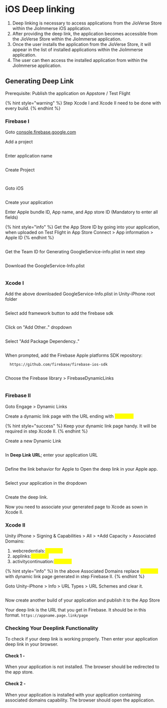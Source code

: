 # iOS Deep linking

1. Deep linking is necessary to access applications from the JioVerse Store within the JioImmerse iOS application.
2. After providing the deep link, the application becomes accessible from the JioVerse Store within the JioImmerse application.
3. Once the user installs the application from the JioVerse Store, it will appear in the list of installed applications within the JioImmerse application.
4. The user can then access the installed application from within the JioImmerse application.

## Generating Deep Link

Prerequisite: Publish the application on Appstore / Test Flight

{% hint style="warning" %}
Step Xcode I and Xcode II need to be done with every build.
{% endhint %}

### Firebase I

Goto [console.firebase.google.com](https://console.firebase.google.com/)

Add a project

<figure><img src="../.gitbook/assets/Screenshot 2023-07-14 at 7.17.57 PM.png" alt=""><figcaption></figcaption></figure>

Enter application name

<figure><img src="../.gitbook/assets/Screenshot 2023-07-14 at 7.18.11 PM.png" alt=""><figcaption></figcaption></figure>

Create Project

<figure><img src="../.gitbook/assets/Screenshot 2023-07-14 at 7.18.24 PM.png" alt=""><figcaption></figcaption></figure>

<figure><img src="../.gitbook/assets/Screenshot 2023-07-14 at 7.19.10 PM.png" alt=""><figcaption></figcaption></figure>

Goto iOS

<figure><img src="../.gitbook/assets/Screenshot 2023-07-14 at 7.20.06 PM.png" alt=""><figcaption></figcaption></figure>

Create your application

Enter Apple bundle ID, App name, and App store ID (Mandatory to enter all fields)

{% hint style="info" %}
Get the App Store ID by going into your application, when uploaded on Test Flight in App Store Connect > App information > Apple ID
{% endhint %}

<figure><img src="../.gitbook/assets/Screenshot 2023-07-14 at 7.22.36 PM.png" alt=""><figcaption></figcaption></figure>

Get the Team ID for Generating GoogleService-info.plist in next step

<figure><img src="../.gitbook/assets/image (104).png" alt=""><figcaption></figcaption></figure>

Download the GoogleService-Info.plist

<figure><img src="../.gitbook/assets/image (105).png" alt=""><figcaption></figcaption></figure>

### Xcode I

Add the above downloaded GoogleService-Info.plist in Unity-iPhone root folder

<figure><img src="../.gitbook/assets/Screenshot 2023-07-14 at 7.23.36 PM.png" alt=""><figcaption></figcaption></figure>

Select add framework button to add the firebase sdk

<figure><img src="../.gitbook/assets/Screenshot 2023-07-14 at 7.27.11 PM.png" alt=""><figcaption></figcaption></figure>

Click on "Add Other.." dropdown

<figure><img src="../.gitbook/assets/Screenshot 2023-07-14 at 7.27.45 PM.png" alt=""><figcaption></figcaption></figure>

Select "Add Package Dependency.."

<figure><img src="../.gitbook/assets/Screenshot 2023-07-14 at 7.28.01 PM.png" alt=""><figcaption></figcaption></figure>

When prompted, add the Firebase Apple platforms SDK repository:

```
  https://github.com/firebase/firebase-ios-sdk
```

<figure><img src="../.gitbook/assets/Screenshot 2023-07-14 at 7.28.45 PM.png" alt=""><figcaption></figcaption></figure>

Choose the Firebase library > FirebaseDynamicLinks

<figure><img src="../.gitbook/assets/MicrosoftTeams-image (5) (1).png" alt=""><figcaption></figcaption></figure>

### Firebase II

Goto Engage > Dynamic Links

Create a dynamic link page with the URL ending with _<mark style="color:yellow;">page.link</mark>_

{% hint style="success" %}
Keep your dynamic link page handy. It will be required in step Xcode II.
{% endhint %}

Create a new Dynamic Link

<figure><img src="../.gitbook/assets/Screenshot 2023-07-14 at 7.39.02 PM.png" alt=""><figcaption></figcaption></figure>

In **Deep Link URL**; enter your application URL&#x20;

<figure><img src="../.gitbook/assets/Screenshot 2023-07-14 at 7.41.52 PM.png" alt=""><figcaption></figcaption></figure>

Define the link behavior for Apple to Open the deep link in your Apple app.

<figure><img src="../.gitbook/assets/Screenshot 2023-07-14 at 7.42.47 PM.png" alt=""><figcaption></figcaption></figure>

Select your application in the dropdown

<figure><img src="../.gitbook/assets/Screenshot 2023-07-14 at 7.42.53 PM.png" alt=""><figcaption></figcaption></figure>

Create the deep link.

Now you need to associate your generated page to Xcode as sown in Xcode II.

### Xcode II

Unity iPhone > Signing & Capabilities > All > +Add Capacity > Associated Domains:

1. webcredentials:_<mark style="color:yellow;">pagelink</mark>_
2. applinks:_<mark style="color:yellow;">pagelink</mark>_
3. activitycontinuation:_<mark style="color:yellow;">pagelink</mark>_

{% hint style="info" %}
In the above Associated Domains replace _<mark style="color:yellow;">pagelink</mark>_ with dynamic link page generated in step Firebase II.
{% endhint %}

Goto Unity-iPhone > Info > URL Types > URL Schemes and clear it.

<figure><img src="../.gitbook/assets/image (63).png" alt=""><figcaption></figcaption></figure>

Now create another build of your application and publish it to the App Store

Your deep link is the URL that you get in Firebase. It should be in this format. `https://appname.page.link/page`

### Checking Your Deeplink Functionality

To check if your deep link is working properly. Then enter your application deep link in your browser.&#x20;

#### Check 1 -

When your application is not installed. The browser should be redirected to the app store.&#x20;

#### Check 2 -

When your application is installed with your application containing associated domains capability. The browser should open the application.&#x20;
